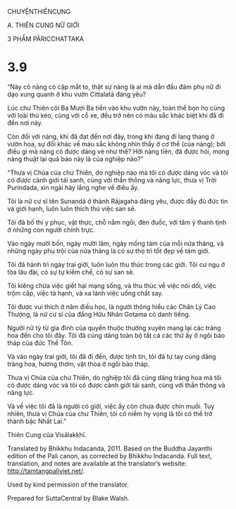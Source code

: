 CHUYỆNTHIÊNCUNG

A. THIÊN CUNG NỮ GIỚI

3 PHẨM PĀRICCHATTAKA

# 3.9

“Này cô nàng có cặp mắt to, thật sự nàng là ai mà dẫn đầu đám phụ nữ đi dạo xung quanh ở khu vườn Cittalatā đáng yêu?

Lúc chư Thiên cõi Ba Mươi Ba tiến vào khu vườn này, toàn thể bọn họ cùng với loài thú kéo, cùng với cỗ xe, đều trở nên có màu sắc khác biệt khi đã đi đến nơi này.

Còn đối với nàng, khi đã đạt đến nơi đây, trong khi đang đi lang thang ở vườn hoa, sự đổi khác về màu sắc không nhìn thấy ở cơ thể (của nàng); bởi điều gì mà nàng có được dáng vẻ như thế? Hỡi nàng tiên, đã được hỏi, mong nàng thuật lại quả báo này là của nghiệp nào?”

“Thưa vị Chúa của chư Thiên, do nghiệp nào mà tôi có được dáng vóc và tôi có được cảnh giới tái sanh, cùng với thần thông và năng lực, thưa vị Trời Purindada, xin ngài hãy lắng nghe về điều ấy.

Tôi là nữ cư sĩ tên Sunandā ở thành Rājagaha đáng yêu, được đầy đủ đức tin và giới hạnh, luôn luôn thích thú việc san sẻ.

Tôi đã bố thí y phục, vật thực, chỗ nằm ngồi, đèn đuốc, với tâm ý thanh tịnh ở những con người chính trực.

Vào ngày mười bốn, ngày mười lăm, ngày mồng tám của mỗi nửa tháng, và những ngày phụ trội của nửa tháng là có sự thọ trì tốt đẹp về tám giới.

Tôi đã hành trì ngày trai giới, luôn luôn thu thúc trong các giới. Tôi cư ngụ ở tòa lâu đài, có sự tự kiềm chế, có sự san sẻ.

Tôi kiêng chừa việc giết hại mạng sống, và thu thúc về việc nói dối, việc trộm cắp, việc tà hạnh, và xa lánh việc uống chất say.

Tôi được vui thích ở năm điều học, là người thông hiểu các Chân Lý Cao Thượng, là nữ cư sĩ của đấng Hữu Nhãn Gotama có danh tiếng.

Người nữ tỳ từ gia đình của quyến thuộc thường xuyên mang lại các tràng hoa đến cho tôi đây. Tôi đã cúng dâng toàn bộ tất cả các thứ ấy ở ngôi bảo tháp của đức Thế Tôn.

Và vào ngày trai giới, tôi đã đi đến, được tịnh tín, tôi đã tự tay cúng dâng tràng hoa, hương thơm, vật thoa ở ngôi bảo tháp.

Thưa vị Chúa của chư Thiên, do nghiệp tôi đã cúng dâng tràng hoa mà tôi có được dáng vóc và tôi có được cảnh giới tái sanh, cùng với thần thông và năng lực.

Và về việc tôi đã là người có giới, việc ấy còn chưa được chín muồi. Tuy nhiên, thưa vị Chúa của chư Thiên, tôi có niềm hy vọng là tôi có thể trở thành bậc Nhất Lai.”

Thiên Cung của Visālakkhī.

Translated by Bhikkhu Indacanda, 2011. Based on the Buddha Jayanthi edition of the Pali canon, as corrected by Bhikkhu Indacanda. Full text, translation, and notes are available at the translator’s website: http://tamtangpaliviet.net/.

Used by kind permission of the translator.

Prepared for SuttaCentral by Blake Walsh.